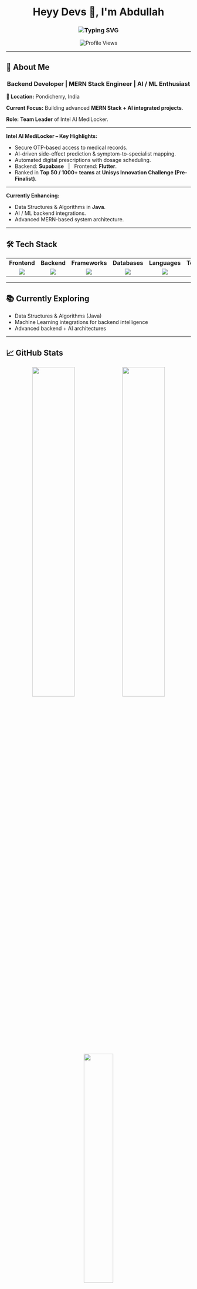 <h1 align="center">Heyy Devs 👋, I'm Abdullah</h1>

<h3 align="center">
  <img src="https://readme-typing-svg.demolab.com?font=Fira+Code&size=22&pause=1000&color=F7F7F7&center=true&vCenter=true&width=500&lines=Backend+Developer;MERN+Stack+Engineer;AI+%26+ML+Enthusiast" alt="Typing SVG" />
</h3>

<p align="center">
  <img src="https://komarev.com/ghpvc/?username=Abdullah-218&label=Profile%20views&color=0e75b6&style=flat" alt="Profile Views" />
</p>

---

## 🚀 About Me

<div align="center">

### <b>Backend Developer | MERN Stack Engineer | AI / ML Enthusiast</b>

</div>

**📍 Location:** Pondicherry, India  

**Current Focus:** Building advanced **MERN Stack + AI integrated projects**. 

**Role:** <b>Team Leader</b> of Intel AI MediLocker.

---

**Intel AI MediLocker – Key Highlights:**

- Secure OTP-based access to medical records.
- AI-driven side-effect prediction & symptom-to-specialist mapping.
- Automated digital prescriptions with dosage scheduling.
- Backend: <b>Supabase</b> &nbsp; | &nbsp; Frontend: <b>Flutter</b>.
- Ranked in **Top 50 / 1000+ teams** at **Unisys Innovation Challenge (Pre-Finalist)**.

---

<b>Currently Enhancing:</b>

- Data Structures & Algorithms in <b>Java</b>.
- AI / ML backend integrations.
- Advanced MERN-based system architecture.

---

## 🛠️ Tech Stack

<div align="center">

<table>
  <tr>
    <td align="center"><b>Frontend</b></td>
    <td align="center"><b>Backend</b></td>
    <td align="center"><b>Frameworks</b></td>
    <td align="center"><b>Databases</b></td>
    <td align="center"><b>Languages</b></td>
    <td align="center"><b>Tools</b></td>
  </tr>
  <tr>
    <td align="center">
      <img src="https://skillicons.dev/icons?i=react,flutter" />
    </td>
    <td align="center">
      <img src="https://skillicons.dev/icons?i=nodejs,express" />
    </td>
    <td align="center">
      <img src="https://skillicons.dev/icons?i=flask,django" />
    </td>
    <td align="center">
      <img src="https://skillicons.dev/icons?i=mongodb,mysql" />
    </td>
    <td align="center">
      <img src="https://skillicons.dev/icons?i=java,cpp,js" />
    </td>
    <td align="center">
      <img src="https://skillicons.dev/icons?i=git,github,postman,linux,vscode" />
    </td>
  </tr>
</table>

</div>

---

## 📚 Currently Exploring

- Data Structures & Algorithms (Java)  
- Machine Learning integrations for backend intelligence  
- Advanced backend + AI architectures  

---

## 📈 GitHub Stats

<div align="center">

<img src="https://github-readme-stats.vercel.app/api?username=Abdullah-218&show_icons=true&theme=tokyonight&hide_border=true&count_private=true" width="48%"/>
<img src="https://github-readme-streak-stats.herokuapp.com/?user=Abdullah-218&theme=tokyonight&hide_border=true" width="48%"/>
<br/>
<img src="https://github-readme-stats.vercel.app/api/top-langs/?username=Abdullah-218&layout=compact&theme=tokyonight&hide_border=true" width="40%"/>

</div>

---

## 🏆 Coding Profiles

<p align="center">
  <a href="https://leetcode.com/u/abdullxh_08/" target="_blank">
    <img src="https://img.shields.io/badge/LeetCode-FFA116?style=for-the-badge&logo=leetcode&logoColor=black" height="45">
  </a>
</p>

---

## 📫 Connect With Me

<p align="center">

<a href="http://www.linkedin.com/in/abdullahxdev" target="_blank">
  <img src="https://img.shields.io/badge/LinkedIn-0A66C2?style=for-the-badge&logo=linkedin&logoColor=white" height="45">
</a>
&nbsp;&nbsp;
<a href="mailto:abdullahoffl2005@gmail.com">
  <img src="https://img.shields.io/badge/Gmail-EA4335?style=for-the-badge&logo=gmail&logoColor=white" height="45">
</a>

</p>

---

<p align="center">
  🚀 Let's innovate and build impactful solutions together!
</p>
